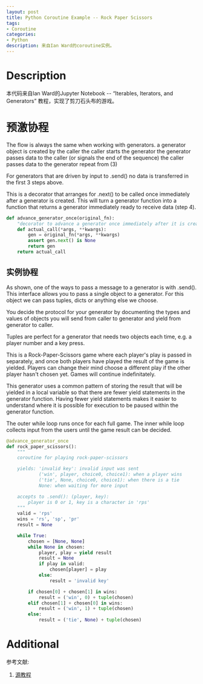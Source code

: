 ```yaml
---
layout: post
title: Python Coroutine Example -- Rock Paper Scissors
tags:
- Coroutine
categories:
- Python
description: 来自Ian Ward的coroutine实例。
---
```



# Description
本代码来自Ian Ward的Jupyter Notebook -- “Iterables, Iterators, and Generators” 教程，实现了剪刀石头布的游戏。

# 预激协程
The flow is always the same when working with generators.
a generator object is created by the caller
the caller starts the generator
the generator passes data to the caller (or signals the end of the sequence)
the caller passes data to the generator
repeat from (3)

For generators that are driven by input to .send() no data is transferred in the first 3 steps above.

This is a decorator that arranges for .next() to be called once immediately after a generator is created. This will turn a generator function into a function that returns a generator immediately ready to receive data (step 4).

```python
def advance_generator_once(original_fn):
    "decorator to advance a generator once immediately after it is created"
    def actual_call(*args, **kwargs):
        gen = original_fn(*args, **kwargs)
        assert gen.next() is None
        return gen
    return actual_call
```

## 实例协程
As shown, one of the ways to pass a message to a generator is with .send(). This interface allows you to pass a single object to a generator. For this object we can pass tuples, dicts or anything else we choose.

You decide the protocol for your generator by documenting the types and values of objects you will send from caller to generator and yield from generator to caller.

Tuples are perfect for a generator that needs two objects each time, e.g. a player number and a key press.

This is a Rock-Paper-Scissors game where each player's play is passed in separately, and once both players have played the result of the game is yielded. Players can change their mind choose a different play if the other player hasn't chosen yet. Games will continue indefinitately.

This generator uses a common pattern of storing the result that will be yielded in a local variable so that there are fewer yield statements in the generator function. Having fewer yield statements makes it easier to understand where it is possible for execution to be paused within the generator function.

The outer while loop runs once for each full game. The inner while loop collects input from the users until the game result can be decided.

```python
@advance_generator_once
def rock_paper_scissors():
    """
    coroutine for playing rock-paper-scissors

    yields: 'invalid key': invalid input was sent
            ('win', player, choice0, choice1): when a player wins
            ('tie', None, choice0, choice1): when there is a tie
            None: when waiting for more input

    accepts to .send(): (player, key):
        player is 0 or 1, key is a character in 'rps'
    """
    valid = 'rps'
    wins = 'rs', 'sp', 'pr'
    result = None

    while True:
        chosen = [None, None]
        while None in chosen:
            player, play = yield result
            result = None
            if play in valid:
                chosen[player] = play
            else:
                result = 'invalid key'

        if chosen[0] + chosen[1] in wins:
            result = ('win', 0) + tuple(chosen)
        elif chosen[1] + chosen[0] in wins:
            result = ('win', 1) + tuple(chosen)
        else:
            result = ('tie', None) + tuple(chosen)
```

# Additional
参考文献:
1. [源教程](http://nbviewer.ipython.org/github/wardi/iterables-iterators-generators/blob/master/Iterables,%20Iterators,%20Generators.ipynb)
